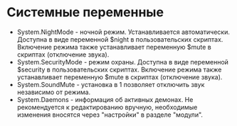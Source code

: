 # Системные переменные

- System.NightMode - ночной режим. Устанавливается автоматически. Доступна в виде
переменной $night в пользовательских скриптах. Включение режима также
устанавливает переменную $mute в скриптах (отключение звука).
- System.SecurityMode - режим охраны. Доступна в виде переменной $security
в пользовательских скриптах.  Включение режима также устанавливает переменную
$mute в скриптах (отключение звука).
- System.SoundMute - установка в 1 позволяет отключить звук независимо от режима.
- System.Daemons - информация об активных демонах. Не рекомендуется к редактированию
вручную, необходимые изменения вносятся через "настройки" в разделе "модули".
